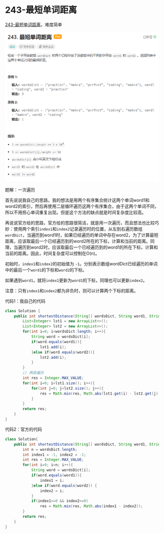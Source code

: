 # 243-最短单词距离

[243-最短单词距离](https://leetcode.cn/problems/shortest-word-distance/description/)，难度简单

![image-20231013155050990](https://raw.githubusercontent.com/lqyspace/mypic/master/PicBed/202310131550060.png)

题解：一次遍历

首先说说我自己的思路，我的想法是用两个有序集合统计这两个单词word1和word2的索引，然后再使用二层循环遍历这两个有序集合，由于这两个单词不同，所以不用担心单词重复出现。但是这个方法的缺点就是时间复杂度比较高。

再说说官方给的思路，官方给的思路很简洁，就是用一次遍历，而且想法也比较巧妙：使用两个索引`index1`和`index2`记录遍历时的位置，从左到右遍历数组`wordDict`，当遍历到word1时，如果已经遍历的单词中存在word2，为了计算最短距离，应该取最后一个已经遍历到的word2所在的下标，计算和当前的距离。同理，当遍历到word2时，应该取最后一个已经遍历到的word1的所在下标，计算和当前的距离。因此，时间复杂度可以控制在O(n)。

初始时，`index1`和`index2`的初始值为 `-1`。分别表示数组wordDict已经遍历的单词中的最后一个`word1`的下标和`word2`的下标。

如果遇到`word1`，就将`index1`更新为`word1`的下标，同理也可以更新`index2`。

注意：只有`index1`和`index2`都为非负时，则可以计算两个下标的距离。

代码1：我自己的代码

```java
class Solution {
    public int shortestDistance(String[] wordsDict, String word1, String word2) {
        List<Integer> lst1 = new ArrayList<>();
        List<Integer> lst2 = new ArrayList<>();
        for(int i=0; i<wordsDict.length; i++){
            String word = wordsDict[i];
            if(word.equals(word1)){
                lst1.add(i);
            }else if(word.equals(word2)){
                lst2.add(i);
            }
        }
        // 两层遍历
        int res = Integer.MAX_VALUE;
        for(int i=0; i<lst1.size(); i++){
            for(int j=0; j<lst2.size(); j++){
                res = Math.min(res, Math.abs(lst1.get(i) - lst2.get(j)));
            }
        }
        return res;
    }
}
```

代码2：官方的代码

```java
class Solution{
    public int shortestDistance(String[] wordsDict, String word1, String word2) {
        int n = wordsDict.length;
        int index1 = -1, index2 = -1;
        int res = Integer.MAX_VALUE;
        for(int i=0; i<n; i++){
            String word = wordsDict[i];
            if(word.equals(word1)){
                index1 = i;
            }else if(word.equals(word2)) {
                index2 = i;
            }
            if(index1>=0 && index2>=0)
                res = Math.min(res, Math.abs(index1 - index2));
        }
        return res;
    }
}
```

